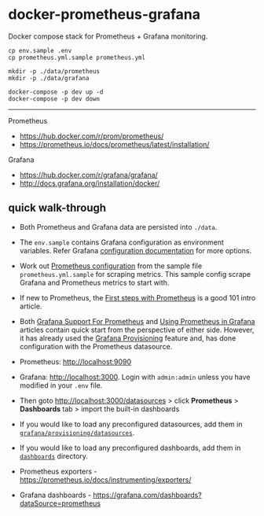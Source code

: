# docker-prometheus-grafana

Docker compose stack for Prometheus + Grafana monitoring.

```
cp env.sample .env
cp prometheus.yml.sample prometheus.yml

mkdir -p ./data/prometheus
mkdir -p ./data/grafana

docker-compose -p dev up -d
docker-compose -p dev down
```

---

Prometheus

- https://hub.docker.com/r/prom/prometheus/
- https://prometheus.io/docs/prometheus/latest/installation/

Grafana

- https://hub.docker.com/r/grafana/grafana/
- http://docs.grafana.org/installation/docker/

## quick walk-through

- Both Prometheus and Grafana data are persisted into `./data`.

- The `env.sample` contains Grafana configuration as environment variables. Refer Grafana [configuration documentation](http://docs.grafana.org/installation/configuration/) for more options.

- Work out [Prometheus configuration](https://prometheus.io/docs/prometheus/latest/configuration/configuration/) from the sample file `prometheus.yml.sample` for scraping metrics. This sample config scrape Grafana and Prometheus metrics to start with. 

- If new to Prometheus, the [First steps with Prometheus](https://prometheus.io/docs/introduction/first_steps/) is a good 101 intro article.

- Both [Grafana Support For Prometheus](https://prometheus.io/docs/visualization/grafana/) and [Using Prometheus in Grafana](http://docs.grafana.org/features/datasources/prometheus/) articles contain quick start from the perspective of either side. However, it has already used the [Grafana Provisioning](http://docs.grafana.org/administration/provisioning/) feature and, has done configuration with the Prometheus datasource.

- Prometheus: [http://localhost:9090](http://localhost:9090)

- Grafana: [http://localhost:3000](http://localhost:3000). Login with `admin:admin` unless you have modified in your `.env` file.

- Then goto [http://localhost:3000/datasources](http://localhost:3000/datasources) > click __Prometheus__ > __Dashboards__ tab > import the built-in dashboards

- If you would like to load any preconfigured datasources, add them in [`grafana/provisioning/datasources`](grafana/provisioning/datasources).

- If you would like to load any preconfigured dashboards, add them in [`dashboards`](dashboards) directory.

- Prometheus exporters - https://prometheus.io/docs/instrumenting/exporters/


- Grafana dashboards - https://grafana.com/dashboards?dataSource=prometheus


